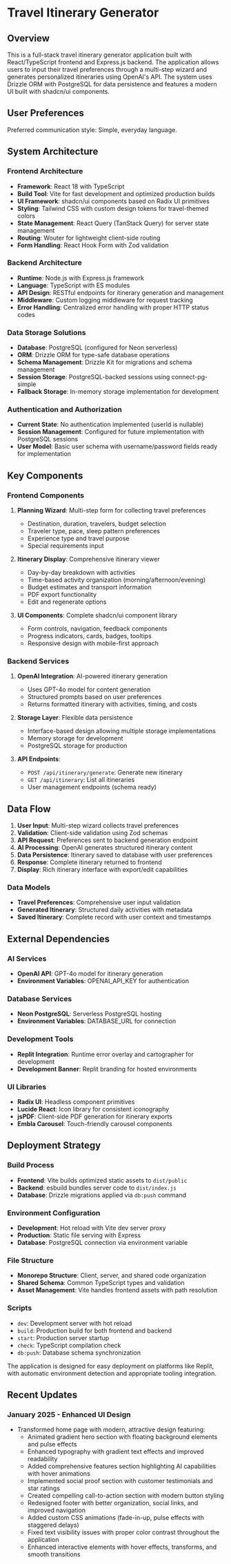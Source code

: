 # Travel Itinerary Generator

## Overview

This is a full-stack travel itinerary generator application built with React/TypeScript frontend and Express.js backend. The application allows users to input their travel preferences through a multi-step wizard and generates personalized itineraries using OpenAI's API. The system uses Drizzle ORM with PostgreSQL for data persistence and features a modern UI built with shadcn/ui components.

## User Preferences

Preferred communication style: Simple, everyday language.

## System Architecture

### Frontend Architecture
- **Framework**: React 18 with TypeScript
- **Build Tool**: Vite for fast development and optimized production builds
- **UI Framework**: shadcn/ui components based on Radix UI primitives
- **Styling**: Tailwind CSS with custom design tokens for travel-themed colors
- **State Management**: React Query (TanStack Query) for server state management
- **Routing**: Wouter for lightweight client-side routing
- **Form Handling**: React Hook Form with Zod validation

### Backend Architecture
- **Runtime**: Node.js with Express.js framework
- **Language**: TypeScript with ES modules
- **API Design**: RESTful endpoints for itinerary generation and management
- **Middleware**: Custom logging middleware for request tracking
- **Error Handling**: Centralized error handling with proper HTTP status codes

### Data Storage Solutions
- **Database**: PostgreSQL (configured for Neon serverless)
- **ORM**: Drizzle ORM for type-safe database operations
- **Schema Management**: Drizzle Kit for migrations and schema management
- **Session Storage**: PostgreSQL-backed sessions using connect-pg-simple
- **Fallback Storage**: In-memory storage implementation for development

### Authentication and Authorization
- **Current State**: No authentication implemented (userId is nullable)
- **Session Management**: Configured for future implementation with PostgreSQL sessions
- **User Model**: Basic user schema with username/password fields ready for implementation

## Key Components

### Frontend Components
1. **Planning Wizard**: Multi-step form for collecting travel preferences
   - Destination, duration, travelers, budget selection
   - Traveler type, pace, sleep pattern preferences
   - Experience type and travel purpose
   - Special requirements input

2. **Itinerary Display**: Comprehensive itinerary viewer
   - Day-by-day breakdown with activities
   - Time-based activity organization (morning/afternoon/evening)
   - Budget estimates and transport information
   - PDF export functionality
   - Edit and regenerate options

3. **UI Components**: Complete shadcn/ui component library
   - Form controls, navigation, feedback components
   - Progress indicators, cards, badges, tooltips
   - Responsive design with mobile-first approach

### Backend Services
1. **OpenAI Integration**: AI-powered itinerary generation
   - Uses GPT-4o model for content generation
   - Structured prompts based on user preferences
   - Returns formatted itinerary with activities, timing, and costs

2. **Storage Layer**: Flexible data persistence
   - Interface-based design allowing multiple storage implementations
   - Memory storage for development
   - PostgreSQL storage for production

3. **API Endpoints**:
   - `POST /api/itinerary/generate`: Generate new itinerary
   - `GET /api/itinerary`: List all itineraries
   - User management endpoints (schema ready)

## Data Flow

1. **User Input**: Multi-step wizard collects travel preferences
2. **Validation**: Client-side validation using Zod schemas
3. **API Request**: Preferences sent to backend generation endpoint
4. **AI Processing**: OpenAI generates structured itinerary content
5. **Data Persistence**: Itinerary saved to database with user preferences
6. **Response**: Complete itinerary returned to frontend
7. **Display**: Rich itinerary interface with export/edit capabilities

### Data Models
- **Travel Preferences**: Comprehensive user input validation
- **Generated Itinerary**: Structured daily activities with metadata
- **Saved Itinerary**: Complete record with user context and timestamps

## External Dependencies

### AI Services
- **OpenAI API**: GPT-4o model for itinerary generation
- **Environment Variables**: OPENAI_API_KEY for authentication

### Database Services
- **Neon PostgreSQL**: Serverless PostgreSQL hosting
- **Environment Variables**: DATABASE_URL for connection

### Development Tools
- **Replit Integration**: Runtime error overlay and cartographer for development
- **Development Banner**: Replit branding for hosted environments

### UI Libraries
- **Radix UI**: Headless component primitives
- **Lucide React**: Icon library for consistent iconography
- **jsPDF**: Client-side PDF generation for itinerary exports
- **Embla Carousel**: Touch-friendly carousel components

## Deployment Strategy

### Build Process
- **Frontend**: Vite builds optimized static assets to `dist/public`
- **Backend**: esbuild bundles server code to `dist/index.js`
- **Database**: Drizzle migrations applied via `db:push` command

### Environment Configuration
- **Development**: Hot reload with Vite dev server proxy
- **Production**: Static file serving with Express
- **Database**: PostgreSQL connection via environment variable

### File Structure
- **Monorepo Structure**: Client, server, and shared code organization
- **Shared Schema**: Common TypeScript types and validation
- **Asset Management**: Vite handles frontend assets with path resolution

### Scripts
- `dev`: Development server with hot reload
- `build`: Production build for both frontend and backend
- `start`: Production server startup
- `check`: TypeScript compilation check
- `db:push`: Database schema synchronization

The application is designed for easy deployment on platforms like Replit, with automatic environment detection and appropriate tooling integration.

## Recent Updates

### January 2025 - Enhanced UI Design
- Transformed home page with modern, attractive design featuring:
  - Animated gradient hero section with floating background elements and pulse effects
  - Enhanced typography with gradient text effects and improved readability
  - Added comprehensive features section highlighting AI capabilities with hover animations
  - Implemented social proof section with customer testimonials and star ratings
  - Created compelling call-to-action section with modern button styling
  - Redesigned footer with better organization, social links, and improved navigation
  - Added custom CSS animations (fade-in-up, pulse effects with staggered delays)
  - Fixed text visibility issues with proper color contrast throughout the application
  - Enhanced interactive elements with hover effects, transforms, and smooth transitions